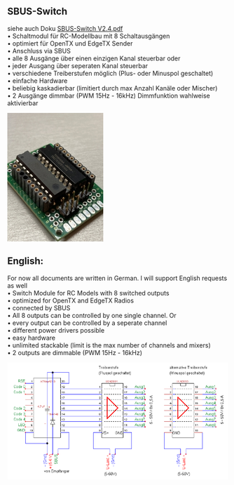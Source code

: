 ## SBUS-Switch  
siehe auch Doku [SBUS-Switch V2.4.pdf](https://github.com/Tiefflieger68/SBUS-Switch/blob/main/Docs/SBUS-Switch%20V2.4.pdf)  
• Schaltmodul für RC-Modellbau mit 8 Schaltausgängen  
• optimiert für OpenTX und EdgeTX Sender  
• Anschluss via SBUS  
• alle 8 Ausgänge über einen einzigen Kanal steuerbar oder  
• jeder Ausgang über seperaten Kanal steuerbar  
• verschiedene Treiberstufen möglich (Plus- oder Minuspol geschaltet)  
• einfache Hardware  
• beliebig kaskadierbar (limitiert durch max Anzahl Kanäle oder Mischer)  
• 2 Ausgänge dimmbar (PWM 15Hz - 16kHz) Dimmfunktion wahlweise aktivierbar  


![image lost ?](https://github.com/Tiefflieger68/SBUS-Switch/blob/main/pics/20201114_183343395_mini.jpg)

## English:  
For now all documents are written in German. I will support English requests as well  
• Switch Module for RC Models with 8 switched outputs  
• optimized for OpenTX and EdgeTX Radios  
• connected by SBUS  
• All 8 outputs can be controlled by one single channel. Or  
• every output can be controlled by a seperate channel  
• different power drivers possible  
• easy hardware  
• unlimited stackable (limit is the max number of channels and mixers)  
• 2 outputs are dimmable (PWM 15Hz - 16kHz)  

![image lost ?](https://github.com/Tiefflieger68/SBUS-Switch/blob/main/pics/SBUS-Switch%20V2.2%20cut.png)


